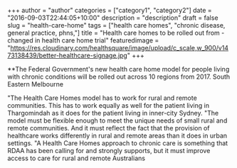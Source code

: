 +++
author = "author"
categories = ["category1", "category2"]
date = "2016-09-03T22:44:05+10:00"
description = "description"
draft = false
slug = "health-care-home"
tags = ["health care homes", "chronic disease, general practice, phns,"]
title = "Health care homes to be rolled out from -changed in health care home trial"
featuredimage = "https://res.cloudinary.com/healthsquare/image/upload/c_scale,w_900/v1473138439/better-healthcare-signage.jpg"
+++

**The Federal Government's new health care home model for people living with chronic conditions will be rolled out across 10 regions from 2017. 
South Eastern Melbourne 
 
"The Health Care Homes model has to work for rural and remote communities. This has to work equally as well
for the patient living in Thargomindah as it does for the patient living in inner-city Sydney.
"The model must be flexible enough to meet the unique needs of small rural and remote communities. And it
must reflect the fact that the provision of healthcare works differently in rural and remote areas than it does in
urban settings.
"A Health Care Homes approach to chronic care is something that RDAA has been calling for and strongly
supports, but it must improve access to care for rural and remote Australians


